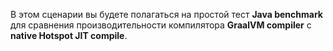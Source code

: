 
В этом сценарии вы будете полагаться на простой тест  **Java benchmark** для сравнения производительности компилятора **GraalVM compiler** с **native  Hotspot JIT compile**.
